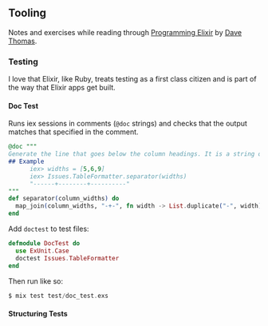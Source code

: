 ## Tooling

Notes and exercises while reading through [Programming Elixir](https://pragprog.com/book/elixir13/programming-elixir-1-3) by [Dave Thomas](https://twitter.com/pragdave).

### Testing

I love that Elixir, like Ruby, treats testing as a first class citizen and is part of the way that Elixir apps get built.

#### Doc Test

Runs iex sessions in comments (`@doc` strings) and checks that the output matches that specified in the comment.

```Elixir
@doc """
Generate the line that goes below the column headings. It is a string of hyphens, with + signs where the vertical bar between the columns goes.
## Example
      iex> widths = [5,6,9]
      iex> Issues.TableFormatter.separator(widths)
      "------+--------+----------"
"""
def separator(column_widths) do
  map_join(column_widths, "-+-", fn width -> List.duplicate("-", width) end)
end
```

Add `doctest` to test files:

```Elixir
defmodule DocTest do
  use ExUnit.Case
  doctest Issues.TableFormatter
end
```

Then run like so:
```Elixir
$ mix test test/doc_test.exs
```

#### Structuring Tests

